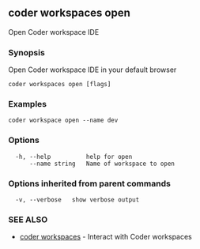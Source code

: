 ## coder workspaces open

Open Coder workspace IDE

### Synopsis

Open Coder workspace IDE in your default browser

```
coder workspaces open [flags]
```

### Examples

```
coder workspace open --name dev
```

### Options

```
  -h, --help          help for open
      --name string   Name of workspace to open
```

### Options inherited from parent commands

```
  -v, --verbose   show verbose output
```

### SEE ALSO

* [coder workspaces](coder_workspaces.md)	 - Interact with Coder workspaces

